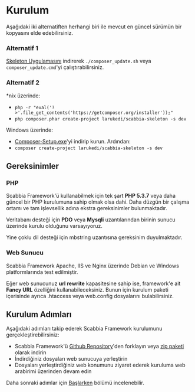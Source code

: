 # Kurulum #

Aşağıdaki iki alternatiften herhangi biri ile mevcut en güncel sürümün bir kopyasını elde edebilirsiniz.

### Alternatif 1 ###

[Skeleton Uygulamasını](https://github.com/larukedi/Scabbia-Skeleton/archive/master.zip) indirerek `./composer_update.sh` veya `composer_update.cmd`'yi çalıştırabilirsiniz.

### Alternatif 2 ###

*nix üzerinde:

- `php -r "eval('?>'.file_get_contents('https://getcomposer.org/installer'));"`
- `php composer.phar create-project larukedi/scabbia-skeleton -s dev`

Windows üzerinde:

- [Composer-Setup.exe](http://getcomposer.org/Composer-Setup.exe)'yi indirip kurun. Ardından:
- `composer create-project larukedi/scabbia-skeleton -s dev`



## Gereksinimler ##

### PHP ###
Scabbia Framework'ü kullanabilmek için tek şart **PHP 5.3.7** veya daha güncel bir PHP kurulumuna sahip olmak olsa dahi. Daha düzgün bir çalışma ortamı ve tam işlevsellik adına ekstra gereksinimler bulunmaktadır.

Veritabanı desteği için **PDO** veya **Mysqli** uzantılarından birinin sunucu üzerinde kurulu olduğunu varsayıyoruz.

Yine çoklu dil desteği için mbstring uzantısına gereksinim duyulmaktadır.


### Web Sunucu ###
Scabbia Framework Apache, IIS ve Nginx üzerinde Debian ve Windows platformlarında test edilmiştir.

Eğer web sunucunuz **url rewrite** kapasitesine sahip ise, framework'e ait **Fancy URL** özelliğini kullanabileceksiniz. Bunun için kurulum paketi içerisinde ayrıca .htaccess veya web.config dosyalarını bulabilirsiniz.


## Kurulum Adımları ##
Aşağıdaki adımları takip ederek Scabbia Framework kurulumunu gerçekleştirebilirsiniz:

* Scabbia Framework'ü [Github Repository](http://larukedi.github.com/Scabbia-Framework/)'den forklayın veya [zip paketi](http://larukedi.github.com/Scabbia-Framework/archive/master.zip) olarak indirin
* İndirdiğiniz dosyaları web sunucuya yerleştirin
* Dosyaları yerleştirdiğiniz web konumunu ziyaret ederek kuruluma web arabirimi üzerinden devam edin

Daha sonraki adımlar için [Başlarken](gettingstarted.md) bölümü incelenebilir.